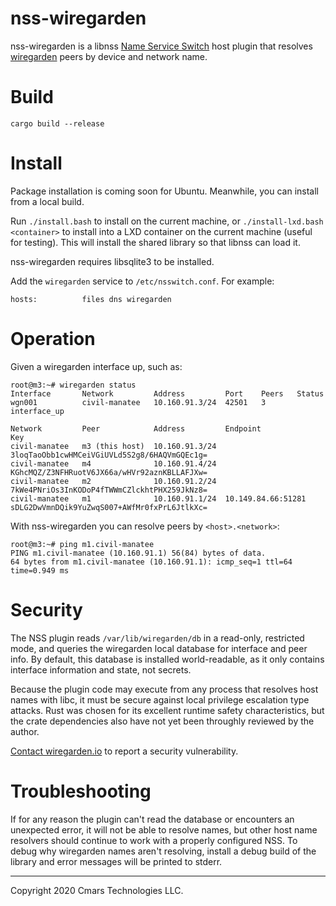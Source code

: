 # nss-wiregarden

nss-wiregarden is a libnss [Name Service Switch](https://en.wikipedia.org/wiki/Name_Service_Switch) host plugin that resolves
[wiregarden](https://wiregarden.io) peers by device and network name.

# Build

```
cargo build --release
```

# Install

Package installation is coming soon for Ubuntu. Meanwhile, you can install from
a local build.

Run `./install.bash` to install on the current machine, or `./install-lxd.bash <container>`
to install into a LXD container on the current machine (useful for testing).
This will install the shared library so that libnss can load it.

nss-wiregarden requires libsqlite3 to be installed.

Add the `wiregarden` service to `/etc/nsswitch.conf`. For example:

`hosts:          files dns wiregarden`

# Operation

Given a wiregarden interface up, such as:

```
root@m3:~# wiregarden status
Interface       Network         Address         Port    Peers   Status      
wgn001          civil-manatee   10.160.91.3/24  42501   3       interface_up

Network         Peer            Address         Endpoint                Key                                         
civil-manatee   m3 (this host)  10.160.91.3/24                          3loqTaoObb1cwHMCeiVGiUVLd5S2g8/6HAQVmGQEc1g=
civil-manatee   m4              10.160.91.4/24                          KGhcMQZ/Z3NFHRuotV6JX66a/wHVr92aznKBLLAFJXw=
civil-manatee   m2              10.160.91.2/24                          7kWe4PNriOs3InKODoP4fTWWmCZlckhtPHX259JkNz8=
civil-manatee   m1              10.160.91.1/24  10.149.84.66:51281      sDLG2DwVmnDQik9YuZwqS007+AWfMr0fxPrL6JtlkXc=
```

With nss-wiregarden you can resolve peers by `<host>.<network>`:

```
root@m3:~# ping m1.civil-manatee
PING m1.civil-manatee (10.160.91.1) 56(84) bytes of data.
64 bytes from m1.civil-manatee (10.160.91.1): icmp_seq=1 ttl=64 time=0.949 ms
```

# Security

The NSS plugin reads `/var/lib/wiregarden/db` in a read-only, restricted mode,
and queries the wiregarden local database for interface and peer info. By
default, this database is installed world-readable, as it only contains
interface information and state, not secrets.

Because the plugin code may execute from any process that resolves host names
with libc, it must be secure against local privilege escalation type attacks.
Rust was chosen for its excellent runtime safety characteristics, but the crate
dependencies also have not yet been throughly reviewed by the author.

[Contact wiregarden.io](https://wiregarden.io/contact) to report a security
vulnerability.

# Troubleshooting

If for any reason the plugin can't read the database or encounters an
unexpected error, it will not be able to resolve names, but other host name
resolvers should continue to work with a properly configured NSS. To debug why
wiregarden names aren't resolving, install a debug build of the library and
error messages will be printed to stderr.

---

Copyright 2020 Cmars Technologies LLC.
